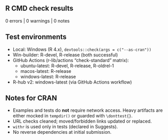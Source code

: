 ## R CMD check results

0 errors | 0 warnings | 0 notes

## Test environments

* Local: Windows (R 4.x), `devtools::check(args = c("--as-cran"))`
* Win-builder: R-devel, R-release (both successful)
* GitHub Actions (r-lib/actions “check-standard” matrix):
  - ubuntu-latest: R-devel, R-release, R-oldrel-1
  - macos-latest: R-release
  - windows-latest: R-release
* R-hub v2: windows-latest (via GitHub Actions workflow)

## Notes for CRAN

* Examples and tests do **not** require network access. Heavy artifacts are either mocked in `tempdir()` or guarded with `\donttest{}`.
* URL checks cleaned; moved/forbidden links updated or replaced.
* `withr` is used only in tests (declared in Suggests).
* No reverse dependencies at initial submission.
